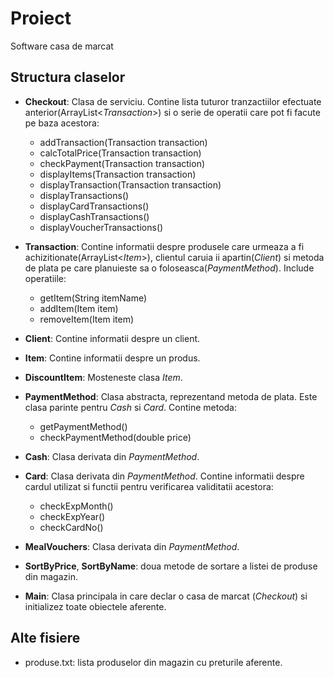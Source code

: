 # Proiect

Software casa de marcat

## Structura claselor
- __Checkout__: Clasa de serviciu. Contine lista tuturor tranzactiilor efectuate anterior(ArrayList<_Transaction_>) si o serie de operatii care pot fi facute pe baza acestora:
    - addTransaction(Transaction transaction)
    - calcTotalPrice(Transaction transaction)
    - checkPayment(Transaction transaction)
    - displayItems(Transaction transaction)
    - displayTransaction(Transaction transaction)
    - displayTransactions()
    - displayCardTransactions()
    - displayCashTransactions()
    - displayVoucherTransactions()

- __Transaction__: Contine informatii despre produsele care urmeaza a fi achizitionate(ArrayList<_Item_>), clientul caruia ii apartin(_Client_) si metoda de plata pe care planuieste sa o foloseasca(_PaymentMethod_). Include operatiile:
    - getItem(String itemName)
    - addItem(Item item)
    - removeItem(Item item)

- __Client__: Contine informatii despre un client.

- __Item__: Contine informatii despre un produs.

- __DiscountItem__: Mosteneste clasa _Item_.

- __PaymentMethod__: Clasa abstracta, reprezentand metoda de plata. Este clasa parinte pentru _Cash_ si _Card_. Contine metoda:
    - getPaymentMethod()
    - checkPaymentMethod(double price)

- __Cash__: Clasa derivata din _PaymentMethod_.

- __Card__: Clasa derivata din _PaymentMethod_. Contine informatii despre cardul utilizat si functii pentru verificarea validitatii acestora:
    - checkExpMonth()
    - checkExpYear()
    - checkCardNo()

- __MealVouchers__: Clasa derivata din _PaymentMethod_.

- __SortByPrice__, __SortByName__: doua metode de sortare a listei de produse din magazin.

- __Main__: Clasa principala in care declar o casa de marcat (_Checkout_) si initializez toate obiectele aferente.

## Alte fisiere
- produse.txt: lista produselor din magazin cu preturile aferente.
